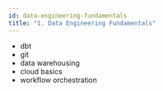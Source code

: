 ```yaml
---
id: data-engineering-fundamentals
title: "1. Data Engineering Fundamentals"
---
```


- dbt
- git
- data warehousing
- cloud basics
- workflow orchestration